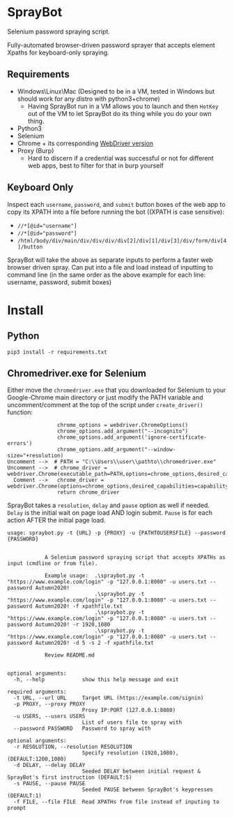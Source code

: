 # SprayBot
Selenium password spraying script.

Fully-automated browser-driven password sprayer that accepts element Xpaths for keyboard-only spraying.

## Requirements
* Windows\Linux\Mac (Designed to be in a VM, tested in Windows but should work for any distro with python3+chrome)
    - Having SprayBot run in a VM allows you to launch and then `HotKey` out of the VM to let SprayBot do its thing while you do your own thing. 
* Python3
* Selenium
* Chrome + its corresponding [WebDriver version](https://sites.google.com/a/chromium.org/chromedriver/downloads)
* Proxy (Burp)
    - Hard to discern if a credential was successful or not for different web apps, best to filter for that in burp yourself

## Keyboard Only
Inspect each `username`, `password`, and `submit` button boxes of the web app to copy its XPATH into a file before running the bot ((XPATH is case sensitive):
- `//*[@id="username"]`
- `//*[@id="password"]`
- `/html/body/div/main/div/div/div/div[2]/div[1]/div[3]/div/form/div[4]/button`

SprayBot will take the above as separate inputs to perform a faster web browser driven spray. Can put into a file and load instead of inputting to command line (in the same order as the above example for each line: username, password, submit boxes)


# Install
## Python
```
pip3 install -r requirements.txt
```
## Chromedriver.exe for Selenium
Either move the `chromedriver.exe` that you downloaded for Selenium to your Google-Chrome main directory or just modify the PATH variable and uncomment/comment at the top of the script under `create_driver()` function:
```
                chrome_options = webdriver.ChromeOptions()
                chrome_options.add_argument("--incognito")
                chrome_options.add_argument('ignore-certificate-errors')
                chrome_options.add_argument("--window-size="+resolution)
Uncomment -->  # PATH = "C:\\Users\\user\\pathto\\chromedriver.exe"
Uncomment -->  # chrome_driver = webdriver.Chrome(executable_path=PATH,options=chrome_options,desired_capabilities=capability)
  Comment -->   chrome_driver = webdriver.Chrome(options=chrome_options,desired_capabilities=capability)
                return chrome_driver
```


SprayBot takes a `resolution`, `delay` and `pause` option as well if needed. `Delay` is the initial wait on page load AND login submit. `Pause` is for each action AFTER the initial page load.
```
usage: spraybot.py -t {URL} -p {PROXY} -u {PATHTOUSERSFILE} --password {PASSWORD}


            A Selenium password spraying script that accepts XPATHs as input (cmdline or from file).

            Example usage:  .\spraybot.py -t "https://www.example.com/login" -p "127.0.0.1:8080" -u users.txt --password Autumn2020!
                            .\spraybot.py -t "https://www.example.com/login" -p "127.0.0.1:8080" -u users.txt --password Autumn2020! -f xpathfile.txt
                            .\spraybot.py -t "https://www.example.com/login" -p "127.0.0.1:8080" -u users.txt --password Autumn2020! -r 1920,1080
                            .\spraybot.py -t "https://www.example.com/login" -p "127.0.0.1:8080" -u users.txt --password Autumn2020! -d 5 -s 2 -f xpathfile.txt

            Review README.md


optional arguments:
  -h, --help            show this help message and exit

required arguments:
  -t URL, --url URL     Target URL (https://example.com/signin)
  -p PROXY, --proxy PROXY
                        Proxy IP:PORT (127.0.0.1:8080)
  -u USERS, --users USERS
                        List of users file to spray with
  --password PASSWORD   Password to spray with

optional arguments:
  -r RESOLUTION, --resolution RESOLUTION
                        Specify resolution (1920,1080), (DEFAULT:1200,1080)
  -d DELAY, --delay DELAY
                        Seeded DELAY between initial request & SprayBot's first instruction (DEFAULT:5)
  -s PAUSE, --pause PAUSE
                        Seeded PAUSE between SprayBot's keypresses (DEFAULT:1)
  -f FILE, --file FILE  Read XPATHs from file instead of inputing to prompt
```

